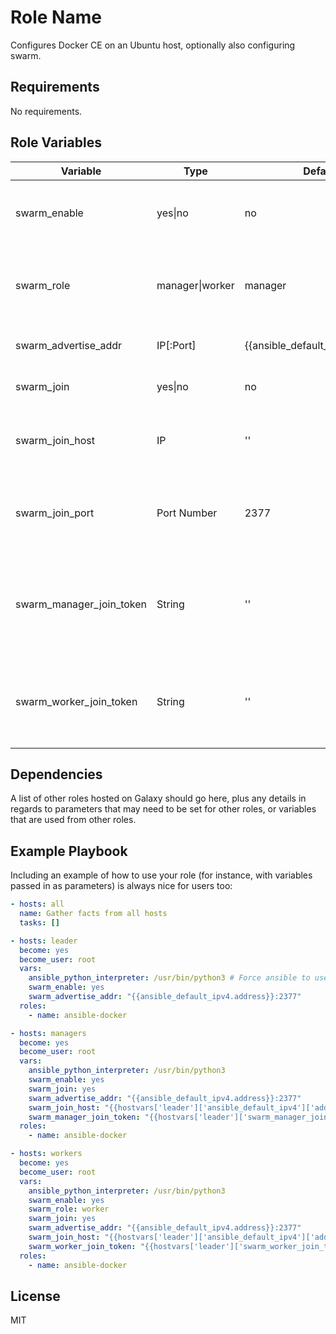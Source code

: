 Role Name
=========

Configures Docker CE on an Ubuntu host, optionally also configuring swarm.

Requirements
------------

No requirements.

Role Variables
--------------

| Variable                 | Type            | Default                            | Description                                                              |
|--------------------------|-----------------|------------------------------------|--------------------------------------------------------------------------|
| swarm_enable             | yes\|no         | no                                 | Configure docker in swarm mode or standalone                             |
| swarm_role               | manager\|worker | manager                            | If in swarm mode, configures whether to be manager or worker             |
| swarm_advertise_addr     | IP[:Port]       | {{ansible_default_ipv4.address}}   | The swarm advertise address                                              |
| swarm_join               | yes\|no         | no                                 | If yes, joins an existing swarm                                          |
| swarm_join_host          | IP              | ''                                 | The host to use when joining an existing swarm                           |
| swarm_join_port          | Port Number     | 2377                               | The port to join on when joining an existing swarm                       |
| swarm_manager_join_token | String          | ''                                 | The manager join token. If creating a swarm, will be set in the hostvars |
| swarm_worker_join_token  | String          | ''                                 | The worker join token. If creating a swarm, will be set in the hostvars  |

Dependencies
------------

A list of other roles hosted on Galaxy should go here, plus any details in regards to parameters that may need to be set for other roles, or variables that are used from other roles.

Example Playbook
----------------

Including an example of how to use your role (for instance, with variables passed in as parameters) is always nice for users too:
```yml
- hosts: all
  name: Gather facts from all hosts
  tasks: []

- hosts: leader
  become: yes
  become_user: root
  vars:
    ansible_python_interpreter: /usr/bin/python3 # Force ansible to use python3 - Ubuntu doesn't ship with 2 by default
    swarm_enable: yes
    swarm_advertise_addr: "{{ansible_default_ipv4.address}}:2377"
  roles:
    - name: ansible-docker

- hosts: managers
  become: yes
  become_user: root
  vars:
    ansible_python_interpreter: /usr/bin/python3
    swarm_enable: yes
    swarm_join: yes
    swarm_advertise_addr: "{{ansible_default_ipv4.address}}:2377"
    swarm_join_host: "{{hostvars['leader']['ansible_default_ipv4']['address']}}"
    swarm_manager_join_token: "{{hostvars['leader']['swarm_manager_join_token']}}"
  roles:
    - name: ansible-docker

- hosts: workers
  become: yes
  become_user: root
  vars:
    ansible_python_interpreter: /usr/bin/python3
    swarm_enable: yes
    swarm_role: worker
    swarm_join: yes
    swarm_advertise_addr: "{{ansible_default_ipv4.address}}:2377"
    swarm_join_host: "{{hostvars['leader']['ansible_default_ipv4']['address']}}"
    swarm_worker_join_token: "{{hostvars['leader']['swarm_worker_join_token']}}"
  roles:
    - name: ansible-docker
```

License
-------

MIT
